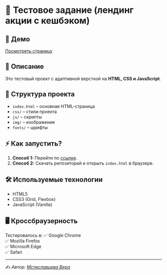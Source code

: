 # 📌 Тестовое задание (лендинг акции с кешбэком)

## 🚀 Демо
[Посмотреть страницу](https://mstislavtceva.github.io/privet-nspk-test/)

## 📄 Описание
Это тестовый проект с адаптивной версткой на **HTML, CSS и JavaScript**.

## 📂 Структура проекта
- `index.html` – основная HTML-страница  
- `css/` – стили проекта  
- `js/` – скрипты  
- `img/` – изображения  
- `fonts/` – шрифты  

## ⚡️ Как запустить?
1. **Способ 1:** Перейти по [ссылке](https://mstislavtceva.github.io/privet-nspk-test/).
2. **Способ 2:** Скачать репозиторий и открыть `index.html` в браузере.

## 🛠 Используемые технологии
- HTML5
- CSS3 (Grid, Flexbox)
- JavaScript (Vanilla)

## 🖥 Кроссбраузерность
Тестировалось в:
✅ Google Chrome  
✅ Mozilla Firefox  
✅ Microsoft Edge  
✅ Safari  

---
✍️ _Автор: [Мстиславцева Вера](https://github.com/mstislavtceva)_
